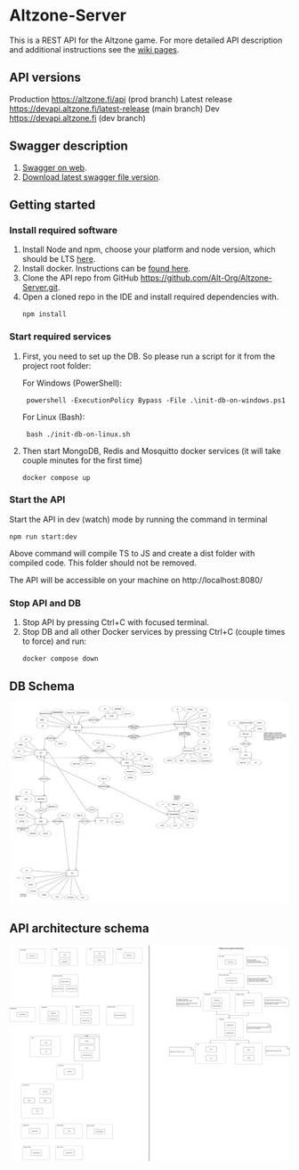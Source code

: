 # Altzone-Server

This is a REST API for the Altzone game. For more detailed API description and additional instructions see the [wiki pages](https://github.com/Alt-Org/Altzone-Server/wiki).


## API versions

Production https://altzone.fi/api (prod branch)
Latest release https://devapi.altzone.fi/latest-release (main branch)
Dev https://devapi.altzone.fi (dev branch)


## Swagger description

1. [Swagger on web](https://devapi.altzone.fi/swagger).
2. [Download latest swagger file version](https://devapi.altzone.fi/swagger-json).


## Getting started

### Install required software

1. Install Node and npm, choose your platform and node version, which should be LTS [here](https://nodejs.org/en/download).
2. Install docker. Instructions can be [found here](https://docs.docker.com/engine/install/).
3. Clone the API repo from GitHub https://github.com/Alt-Org/Altzone-Server.git.
4. Open a cloned repo in the IDE and install required dependencies with.
   ```shell
   npm install
   ```

### Start required services

1. First, you need to set up the DB. So please run a script for it from the project root folder:

   For Windows (PowerShell):
   ```shell
    powershell -ExecutionPolicy Bypass -File .\init-db-on-windows.ps1
   ```
   
   For Linux (Bash):
   ```shell
    bash ./init-db-on-linux.sh
   ```

2. Then start MongoDB, Redis and Mosquitto docker services (it will take couple minutes for the first time) 
   ```shell 
   docker compose up
   ```

### Start the API

Start the API in dev (watch) mode by running the command in terminal
```shell
npm run start:dev
``` 

Above command will compile TS to JS and create a dist folder with compiled code. This folder should not be removed.

The API will be accessible on your machine on http://localhost:8080/

### Stop API and DB

1. Stop API by pressing Ctrl+C with focused terminal.
2. Stop DB and all other Docker services by pressing Ctrl+C (couple times to force) and run:
   ```shell
   docker compose down
   ```


## DB Schema

![ERD](doc/img/ERD.png)


## API architecture schema

![architecture](doc/img/architecture/api_modules.svg)
